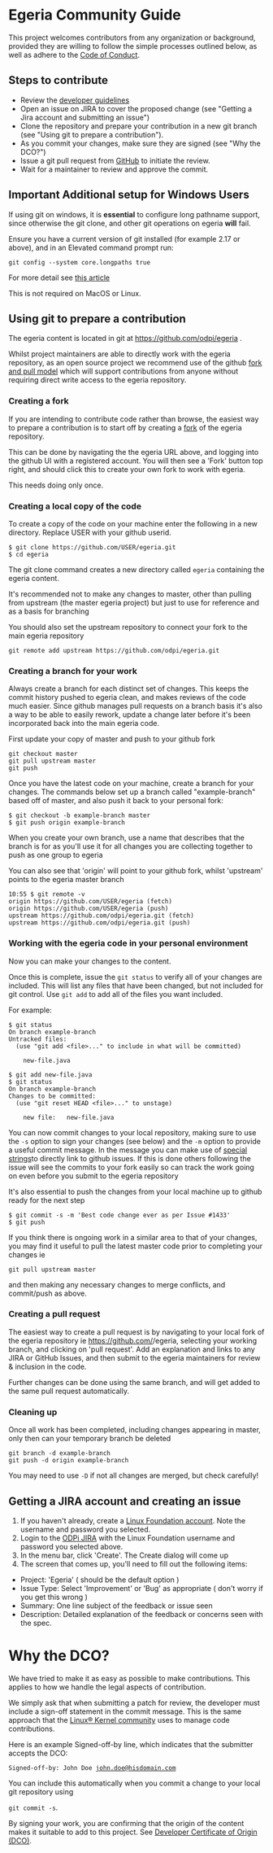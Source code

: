 <!-- SPDX-License-Identifier: Apache-2.0 -->

# Egeria Community Guide

This project welcomes contributors from any organization or background, provided they are
willing to follow the simple processes outlined below, as well as adhere to the 
[Code of Conduct](https://github.com/odpi/specs/wiki/ODPi-Code-of-Conduct).


## Steps to contribute

* Review the [developer guidelines](developer-resources/Developer-Guidelines.md)
* Open an issue on JIRA to cover the proposed change (see "Getting a Jira account and submitting an issue")
* Clone the repository and prepare your contribution in a new git branch (see "Using git to prepare a contribution").
* As you commit your changes, make sure they are signed (see "Why the DCO?")
* Issue a git pull request from [GitHub](https://github.com/odpi/egeria) to initiate the review.
* Wait for a maintainer to review and approve the commit.

## Important Additional setup for Windows Users
If using git on windows, it is **essential** to configure long pathname support, since otherwise the git clone, and other
git operations on egeria **will** fail.

Ensure you have a current version of git installed (for example 2.17 or above), and in an Elevated command prompt run:
```
git config --system core.longpaths true
```
For more detail see [this article](https://github.com/msysgit/msysgit/wiki/Git-cannot-create-a-file-or-directory-with-a-long-path)

This is not required on MacOS or Linux.

## Using git to prepare a contribution

The egeria content is located in git at https://github.com/odpi/egeria . 

Whilst project maintainers are able to directly work with the egeria repository, as an open source project we recommend use of the github [fork and pull model](https://help.github.com/articles/about-collaborative-development-models/) which will support contributions from anyone without requiring direct write access to the egeria repository.


### Creating a fork
If you are
intending to contribute code rather than browse, the easiest way to prepare a contribution is to start off by
creating a [fork](https://guides.github.com/activities/forking/) of the egeria repository. 

This can be done by navigating the the egeria URL above, and logging into the github UI with a registered account. You will then see a 'Fork' button top right, and should click this to create 
your own fork to work with egeria. 

This needs doing only once.
### Creating a local copy of the code

To create a copy of the code on your machine enter the following in a new directory. Replace USER with your github userid.

```
$ git clone https://github.com/USER/egeria.git
$ cd egeria
```

The git clone command creates a new directory called <code>egeria</code> containing the egeria content.

It's recommended not to make any changes to master, other than pulling from upstream (the master egeria project) but just to use for reference and as a basis for branching

You should also set the upstream repository to connect your fork to the main egeria repository
```
git remote add upstream https://github.com/odpi/egeria.git
```



### Creating a branch for your work

Always create a branch for each distinct set of changes. This keeps the commit history pushed to egeria clean, and makes reviews of the code much easier. Since github manages pull requests on a branch basis it's also a way to be able to easily rework, update a change later before it's been incorporated back into the main egeria code.

First update your copy of master and push to your github fork
```
git checkout master
git pull upstream master
git push
```

Once you have the latest code on your machine, create a branch for your changes. The commands below set up a branch called "example-branch" based off of master, and also push it back to your personal fork:

```
$ git checkout -b example-branch master
$ git push origin example-branch
```
When you create your own branch, use a name that describes that the branch is for as you'll use it for all changes you are collecting together to push as one group to egeria

You can also see that 'origin' will point to your github fork, whilst 'upstream' points to the egeria master branch
```
10:55 $ git remote -v
origin https://github.com/USER/egeria (fetch)
origin https://github.com/USER/egeria (push)
upstream https://github.com/odpi/egeria.git (fetch)
upstream https://github.com/odpi/egeria.git (push)
```


### Working with the egeria code in your personal environment

Now you can make your changes to the content.  

Once this is complete,
issue the <code>git status</code> to verify all of your changes are
included.  This will list any files that have been changed, but not included
for git control.  Use <code>git add</code> to add all of the files you want included.


For example:

```
$ git status
On branch example-branch
Untracked files:
  (use "git add <file>..." to include in what will be committed)

	new-file.java

$ git add new-file.java
$ git status
On branch example-branch
Changes to be committed:
  (use "git reset HEAD <file>..." to unstage)

	new file:   new-file.java

```

You can now commit changes to your local repository, making sure to use the <code>-s</code> option to sign your changes (see below) and the <code>-m</code> option to provide a useful commit message. In the message you can make use of [special strings](https://blog.github.com/2011-10-12-introducing-issue-mentions/)to directly link to github issues. If this is done others following the issue will see the commits to your fork easily so can track the work going on even before you submit to the egeria repository

It's also essential to push the changes from your local machine up to github ready for the next step
```
$ git commit -s -m 'Best code change ever as per Issue #1433'
$ git push 

```

If you think there is ongoing work in a similar area to that of your changes, you may find it useful to pull
the latest master code prior to completing your changes ie
```
git pull upstream master
```
and then making any necessary changes to merge conflicts, and commit/push as above.

### Creating a pull request
The easiest way to create a pull request is by navigating to your local fork of the egeria repository ie https://github.com/<USER>/egeria, selecting your working branch,  and clicking on 'pull request'. Add an explanation and links to any JIRA or GitHub Issues, and then submit to the egeria maintainers for review & inclusion in the code. 

Further changes can be done using the same branch, and will get added to the same pull request
automatically.

### Cleaning up

Once all work has been completed, including changes appearing in master, only then can your temporary branch be deleted
```
git branch -d example-branch
git push -d origin example-branch
```
You may need to use <code>-D</code> if not all changes are merged, but check carefully!

## Getting a JIRA account and creating an issue

1. If you haven't already, create a [Linux Foundation account](https://identity.linuxfoundation.org). 
Note the username and password you selected.
2. Login to the [ODPi JIRA](https://jira.odpi.org/projects/EGERIA/issues/) with the Linux Foundation username and password you selected above.
3. In the menu bar, click 'Create'. The Create dialog will come up
4. The screen that comes up, you'll need to fill out the following items:
 * Project: 'Egeria' ( should be the default option )
 * Issue Type: Select 'Improvement' or 'Bug' as appropriate ( don't worry if you get this wrong )
 * Summary: One line subject of the feedback or issue seen
 * Description: Detailed explanation of the feedback or concerns seen with the spec.
 
 
 # Why the DCO?
 
 We have tried to make it as easy as possible to make contributions. 
 This applies to how we handle the legal aspects of contribution.
 
 We simply ask that when submitting a patch for review,
 the developer must include a sign-off statement in the commit message.
 This is the same approach that the
 [Linux® Kernel community](http://elinux.org/Developer_Certificate_Of_Origin)
 uses to manage code contributions.
 
 Here is an example Signed-off-by line, which indicates that the submitter accepts the DCO:
 
 <code>Signed-off-by: John Doe <john.doe@hisdomain.com></code>
 
 You can include this automatically when you commit a change
 to your local git repository using
 
 <code>git commit -s</code>.
 
 By signing your work, you are confirming that the origin of the content
 makes it suitable to add to this project.  See
 [Developer Certificate of Origin (DCO)](https://developercertificate.org/).

